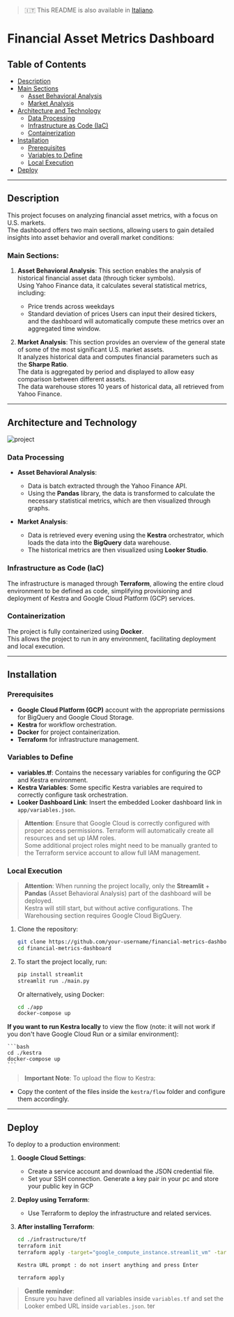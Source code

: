 > 🇮🇹 This README is also available in [Italiano](README.md).

# Financial Asset Metrics Dashboard

## Table of Contents

- [Description](#description)
- [Main Sections](#main-sections)
  - [Asset Behavioral Analysis](#asset-behavioral-analysis)
  - [Market Analysis](#market-analysis)
- [Architecture and Technology](#architecture-and-technology)
  - [Data Processing](#data-processing)
  - [Infrastructure as Code (IaC)](#infrastructure-as-code-iac)
  - [Containerization](#containerization)
- [Installation](#installation)
  - [Prerequisites](#prerequisites)
  - [Variables to Define](#variables-to-define)
  - [Local Execution](#local-execution)
- [Deploy](#deploy)

---

## Description

This project focuses on analyzing financial asset metrics, with a focus on U.S. markets.  
The dashboard offers two main sections, allowing users to gain detailed insights into asset behavior and overall market conditions:

### Main Sections:

1. **Asset Behavioral Analysis**:
   This section enables the analysis of historical financial asset data (through ticker symbols).  
   Using Yahoo Finance data, it calculates several statistical metrics, including:
   - Price trends across weekdays
   - Standard deviation of prices
   Users can input their desired tickers, and the dashboard will automatically compute these metrics over an aggregated time window.

2. **Market Analysis**:
   This section provides an overview of the general state of some of the most significant U.S. market assets.  
   It analyzes historical data and computes financial parameters such as the **Sharpe Ratio**.  
   The data is aggregated by period and displayed to allow easy comparison between different assets.  
   The data warehouse stores 10 years of historical data, all retrieved from Yahoo Finance.

---

## Architecture and Technology

![project](https://github.com/user-attachments/assets/94ab2564-1afd-4ad8-9b3e-09008aa854bc)

### Data Processing

- **Asset Behavioral Analysis**:
  - Data is batch extracted through the Yahoo Finance API.
  - Using the **Pandas** library, the data is transformed to calculate the necessary statistical metrics, which are then visualized through graphs.

- **Market Analysis**:
  - Data is retrieved every evening using the **Kestra** orchestrator, which loads the data into the **BigQuery** data warehouse.
  - The historical metrics are then visualized using **Looker Studio**.

### Infrastructure as Code (IaC)

The infrastructure is managed through **Terraform**, allowing the entire cloud environment to be defined as code, simplifying provisioning and deployment of Kestra and Google Cloud Platform (GCP) services.

### Containerization

The project is fully containerized using **Docker**.  
This allows the project to run in any environment, facilitating deployment and local execution.

---

## Installation

### Prerequisites
- **Google Cloud Platform (GCP)** account with the appropriate permissions for BigQuery and Google Cloud Storage.
- **Kestra** for workflow orchestration.
- **Docker** for project containerization.
- **Terraform** for infrastructure management.

### Variables to Define

- **variables.tf**: Contains the necessary variables for configuring the GCP and Kestra environment.
- **Kestra Variables**: Some specific Kestra variables are required to correctly configure task orchestration.
- **Looker Dashboard Link**: Insert the embedded Looker dashboard link in `app/variables.json`.

> **Attention**: Ensure that Google Cloud is correctly configured with proper access permissions. Terraform will automatically create all resources and set up IAM roles.  
Some additional project roles might need to be manually granted to the Terraform service account to allow full IAM management.

### Local Execution

> **Attention**: When running the project locally, only the **Streamlit** + **Pandas** (Asset Behavioral Analysis) part of the dashboard will be deployed.  
Kestra will still start, but without active configurations. The Warehousing section requires Google Cloud BigQuery.

1. Clone the repository:
    ```bash
    git clone https://github.com/your-username/financial-metrics-dashboard.git
    cd financial-metrics-dashboard
    ```

2. To start the project locally, run:
    ```bash
    pip install streamlit
    streamlit run ./main.py
    ```

   Or alternatively, using Docker:
    ```bash
    cd ./app
    docker-compose up 
    ```

**If you want to run Kestra locally** to view the flow (note: it will not work if you don't have Google Cloud Run or a similar environment):

    ```bash
    cd ./kestra
    docker-compose up 
    ```
> **Important Note**: To upload the flow to Kestra:
- Copy the content of the files inside the `kestra/flow` folder and configure them accordingly.

---

## Deploy

To deploy to a production environment:

1. **Google Cloud Settings**:
   - Create a service account and download the JSON credential file.
   - Set your SSH connection. Generate a key pair in your pc and store your public key in GCP

2. **Deploy using Terraform**:
   - Use Terraform to deploy the infrastructure and related services.

3. **After installing Terraform**:
    ```bash
    cd ./infrastructure/tf
    terraform init
    terraform apply -target="google_compute_instance.streamlit_vm" -target="google_compute_firewall.default"

    Kestra URL prompt : do not insert anything and press Enter

    terraform apply
    ```
> **Gentle reminder**:  
Ensure you have defined all variables inside `variables.tf` and set the Looker embed URL inside `variables.json`.
ter